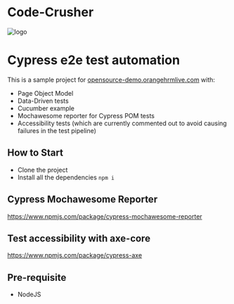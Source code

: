 # Code-Crusher
![logo](https://user-images.githubusercontent.com/60215258/219694698-59427863-ef3a-4fb2-a4d7-e9d48e3823f2.png)

# Cypress e2e test automation

This is a sample project for [opensource-demo.orangehrmlive.com](https://opensource-demo.orangehrmlive.com/web/index.php/auth/login) with:

- Page Object Model
- Data-Driven tests
- Cucumber example
- Mochawesome reporter for Cypress POM tests
- Accessibility tests (which are currently commented out to avoid causing failures in the test pipeline)

## How to Start

- Clone the project
- Install all the dependencies `npm i`

## Cypress Mochawesome Reporter

https://www.npmjs.com/package/cypress-mochawesome-reporter

## Test accessibility with axe-core

https://www.npmjs.com/package/cypress-axe

## Pre-requisite

- NodeJS
